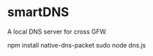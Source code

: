 smartDNS
========

A local DNS server for cross GFW.

npm install native-dns-packet
sudo node dns.js